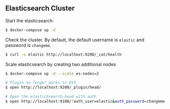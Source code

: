 
## Elasticsearch Cluster

Start the elasticsearch:

```bash
$ docker-compose up -d
```

Check the cluster. By default, the default username is `elastic` and password is `changeme`.

```bash
$ curl -u elastic http://localhost:9200/_cat/health
```

Scale elasticsearch by creating two additional nodes

```bash
$ docker-compose up -d --scale es-nodes=2
```


```bash
# Plugin no longer works in ES5
$ open http://localhost:9200/_plugin/head/

# Open the elastichsearch-head with auth
$ open http://localhost:9100/?auth_user=elastic&auth_password=changeme
```